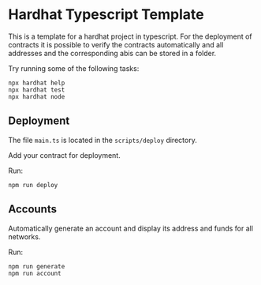 # Hardhat Typescript Template

This is a template for a hardhat project in typescript. For the deployment of contracts it is possible to verify the contracts automatically and all addresses and the corresponding abis can be stored in a folder.

Try running some of the following tasks:

```shell
npx hardhat help
npx hardhat test
npx hardhat node
```

## Deployment

The file `main.ts` is located in the `scripts/deploy` directory.

Add your contract for deployment.

Run:

```shell
npm run deploy
```

## Accounts

Automatically generate an account and display its address and funds for all networks.

Run:

```shell
npm run generate
npm run account
```
